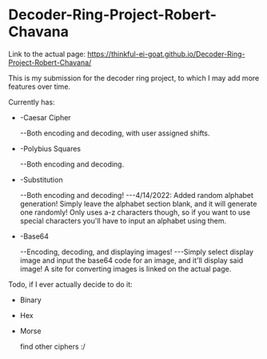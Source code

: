 # Decoder-Ring-Project-Robert-Chavana
Link to the actual page: https://thinkful-ei-goat.github.io/Decoder-Ring-Project-Robert-Chavana/

This is my submission for the decoder ring project, to which I may add more features over time.

Currently has:

 - -Caesar Cipher

   --Both encoding and decoding, with user assigned shifts.
   
 

 - -Polybius Squares

   --Both encoding and decoding.
   
 

 - -Substitution

   --Both encoding and decoding!
   ---4/14/2022: Added random alphabet generation! Simply leave the alphabet section blank,
              and it will generate one randomly! Only uses a-z characters though, so if
              you want to use special characters you'll have to input an alphabet using
              them.
              
 

 - -Base64

   --Encoding, decoding, and displaying images!
   ---Simply select display image and input the base64 code for an image,
   and it'll display said image! A site for converting images is linked
   on the actual page.
    
  Todo, if I ever actually decide to do it:

 - Binary
 - Hex
 - Morse

   find other ciphers :/
